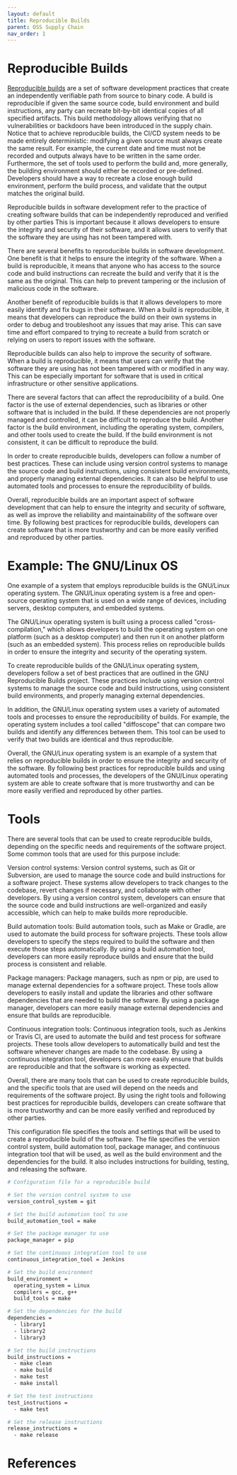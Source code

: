 ```yaml
---
layout: default
title: Reproducible Builds
parent: OSS Supply Chain
nav_order: 1
---
```


# Reproducible Builds

[Reproducible builds](https://reproducible-builds.org/docs/) are a set of software development practices that create an independently verifiable path from
source to binary code.
A build is reproducible if given the same source code, build environment and build instructions, any party can recreate bit-by-bit identical copies of all
specified artifacts.
This build methodology allows verifying that no vulnerabilities or backdoors have been introduced in the supply chain.
Notice that to achieve reproducible builds, the CI/CD system needs to be made entirely deterministic: modifying a given source must always create the same
result.
For example, the current date and time must not be recorded and outputs always have to be written in the same order.
Furthermore, the set of tools used to perform the build and, more generally, the building environment should either be recorded or pre-defined.
Developers should have a way to recreate a close enough build environment, perform the build process, and validate that the output matches the original build.


Reproducible builds in software development refer to the practice of creating software builds that can be independently reproduced and verified by other parties
This is important because it allows developers to ensure the integrity and security of their software, and it allows users to verify that the software they are using has not been tampered with.

There are several benefits to reproducible builds in software development.
One benefit is that it helps to ensure the integrity of the software.
When a build is reproducible, it means that anyone who has access to the source code and build instructions can recreate the build and verify that it is the same as the original.
This can help to prevent tampering or the inclusion of malicious code in the software.

Another benefit of reproducible builds is that it allows developers to more easily identify and fix bugs in their software.
When a build is reproducible, it means that developers can reproduce the build on their own systems in order to debug and troubleshoot any issues that may arise.
This can save time and effort compared to trying to recreate a build from scratch or relying on users to report issues with the software.

Reproducible builds can also help to improve the security of software.
When a build is reproducible, it means that users can verify that the software they are using has not been tampered with or modified in any way.
This can be especially important for software that is used in critical infrastructure or other sensitive applications.

There are several factors that can affect the reproducibility of a build.
One factor is the use of external dependencies, such as libraries or other software that is included in the build.
If these dependencies are not properly managed and controlled, it can be difficult to reproduce the build.
Another factor is the build environment, including the operating system, compilers, and other tools used to create the build.
If the build environment is not consistent, it can be difficult to reproduce the build.

In order to create reproducible builds, developers can follow a number of best practices.
These can include using version control systems to manage the source code and build instructions, using consistent build environments, and properly managing external dependencies.
It can also be helpful to use automated tools and processes to ensure the reproducibility of builds.

Overall, reproducible builds are an important aspect of software development that can help to ensure the integrity and security of software, as well as improve the reliability and maintainability of the software over time.
By following best practices for reproducible builds, developers can create software that is more trustworthy and can be more easily verified and reproduced by other parties.


# Example: The GNU/Linux OS

One example of a system that employs reproducible builds is the GNU/Linux operating system.
The GNU/Linux operating system is a free and open-source operating system that is used on a wide range of devices, including servers, desktop computers, and embedded systems.

The GNU/Linux operating system is built using a process called "cross-compilation," which allows developers to build the operating system on one platform (such as a desktop computer) and then run it on another platform (such as an embedded system).
This process relies on reproducible builds in order to ensure the integrity and security of the operating system.

To create reproducible builds of the GNU/Linux operating system, developers follow a set of best practices that are outlined in the GNU Reproducible Builds project.
These practices include using version control systems to manage the source code and build instructions, using consistent build environments, and properly managing external dependencies.

In addition, the GNU/Linux operating system uses a variety of automated tools and processes to ensure the reproducibility of builds.
For example, the operating system includes a tool called "diffoscope" that can compare two builds and identify any differences between them.
This tool can be used to verify that two builds are identical and thus reproducible.

Overall, the GNU/Linux operating system is an example of a system that relies on reproducible builds in order to ensure the integrity and security of the software.
By following best practices for reproducible builds and using automated tools and processes, the developers of the GNU/Linux operating system are able to create software that is more trustworthy and can be more easily verified and reproduced by other parties.


# Tools

There are several tools that can be used to create reproducible builds, depending on the specific needs and requirements of the software project. 
Some common tools that are used for this purpose include:

Version control systems: Version control systems, such as Git or Subversion, are used to manage the source code and build instructions for a software project. 
These systems allow developers to track changes to the codebase, revert changes if necessary, and collaborate with other developers. 
By using a version control system, developers can ensure that the source code and build instructions are well-organized and easily accessible, which can help to make builds more reproducible.

Build automation tools: Build automation tools, such as Make or Gradle, are used to automate the build process for software projects. 
These tools allow developers to specify the steps required to build the software and then execute those steps automatically.
By using a build automation tool, developers can more easily reproduce builds and ensure that the build process is consistent and reliable.

Package managers: Package managers, such as npm or pip, are used to manage external dependencies for a software project.
These tools allow developers to easily install and update the libraries and other software dependencies that are needed to build the software.
By using a package manager, developers can more easily manage external dependencies and ensure that builds are reproducible.

Continuous integration tools: Continuous integration tools, such as Jenkins or Travis CI, are used to automate the build and test process for software projects.
These tools allow developers to automatically build and test the software whenever changes are made to the codebase.
By using a continuous integration tool, developers can more easily ensure that builds are reproducible and that the software is working as expected.

Overall, there are many tools that can be used to create reproducible builds, and the specific tools that are used will depend on the needs and requirements of the software project. 
By using the right tools and following best practices for reproducible builds, developers can create software that is more trustworthy and can be more easily verified and reproduced by other parties.


This configuration file specifies the tools and settings that will be used to create a reproducible build of the software.
The file specifies the version control system, build automation tool, package manager, and continuous integration tool that will be used, as well as the build environment and the dependencies for the build. 
It also includes instructions for building, testing, and releasing the software.

```bash
# Configuration file for a reproducible build

# Set the version control system to use
version_control_system = git

# Set the build automation tool to use
build_automation_tool = make

# Set the package manager to use
package_manager = pip

# Set the continuous integration tool to use
continuous_integration_tool = Jenkins

# Set the build environment
build_environment =
  operating_system = Linux
  compilers = gcc, g++
  build_tools = make

# Set the dependencies for the build
dependencies =
  - library1
  - library2
  - library3

# Set the build instructions
build_instructions =
  - make clean
  - make build
  - make test
  - make install

# Set the test instructions
test_instructions =
  - make test

# Set the release instructions
release_instructions =
  - make release
```

# References

[^1]: [Reproducible Builds: Increasing the Integrity of Software Supply Chains](https://ieeexplore.ieee.org/document/9403390)
[^2]: [On business adoption and use of reproducible builds for open and closed source software](https://link.springer.com/article/10.1007/s11219-022-09607-z)
[^3]: [Automated Patching for Unreproducible Builds](http://oscar-lab.org/paper/icse_22_repfix.pdf)
[^4]: [Reproducible Build Maven Plugin](https://zlika.github.io/reproducible-build-maven-plugin/)